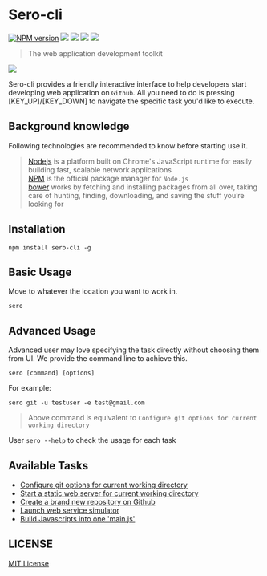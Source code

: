 Sero-cli
=========

[![NPM version][npm-image]][npm-url]
![][david-url]
![][travis-url]
![][dt-url]
![][license-url]

> The web application development toolkit


![](https://raw.githubusercontent.com/leftstick/Sero-cli/master/docs/img/example.png)

Sero-cli provides a friendly interactive interface to help developers start developing web application on `Github`. All you need to do is pressing [KEY_UP]/[KEY_DOWN] to navigate the specific task you'd like to execute.

## Background knowledge ##
Following technologies are recommended to know before starting use it.

> [Nodejs](http://www.nodejs.org/) is a platform built on Chrome's JavaScript runtime for easily building fast, scalable network applications<br/>
> [NPM](http://www.npmjs.org/) is the official package manager for `Node.js`<br/>
> [bower](http://bower.io/) works by fetching and installing packages from all over, taking care of hunting, finding, downloading, and saving the stuff you’re looking for<br/>

## Installation ##

```shell
npm install sero-cli -g
```

## Basic Usage ##

Move to whatever the location you want to work in.

```shell
sero
```

## Advanced Usage ##

Advanced user may love specifying the task directly without choosing them from UI. We provide the command line to achieve this.


```shell
sero [command] [options]
```

For example:

```shell
sero git -u testuser -e test@gmail.com
```

> Above command is equivalent to `Configure git options for current working directory`

User `sero --help` to check the usage for each task

## Available Tasks ##

- [Configure git options for current working directory](./docs/task_gitconf.md)
- [Start a static web server for current working directory](./docs/task_startwebserver.md)
- [Create a brand new repository on Github](./docs/task_createRepo.md)
- [Launch web service simulator](./docs/task_startwebservicesimulator.md)
- [Build Javascripts into one 'main.js'](./docs/build.md)

## LICENSE ##

[MIT License](https://raw.githubusercontent.com/leftstick/Sero-cli/master/LICENSE)

[npm-url]: https://npmjs.org/package/sero-cli
[npm-image]: https://badge.fury.io/js/sero-cli.png
[david-url]: https://david-dm.org/leftstick/sero-cli.png
[travis-url]: https://api.travis-ci.org/leftstick/Sero-cli.svg?branch=master
[dt-url]:https://img.shields.io/npm/dt/sero-cli.svg
[license-url]:https://img.shields.io/npm/l/sero-cli.svg
